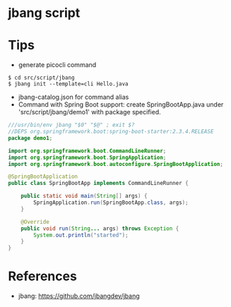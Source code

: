 jbang script
============

# Tips

* generate picocli command

```
$ cd src/script/jbang
$ jbang init --template=cli Hello.java
```

* jbang-catalog.json for command alias
* Command with Spring Boot support: create SpringBootApp.java under 'src/script/jbang/demo1' with package specified.

```java
///usr/bin/env jbang "$0" "$@" ; exit $?
//DEPS org.springframework.boot:spring-boot-starter:2.3.4.RELEASE
package demo1;

import org.springframework.boot.CommandLineRunner;
import org.springframework.boot.SpringApplication;
import org.springframework.boot.autoconfigure.SpringBootApplication;

@SpringBootApplication
public class SpringBootApp implements CommandLineRunner {

    public static void main(String[] args) {
        SpringApplication.run(SpringBootApp.class, args);
    }

    @Override
    public void run(String... args) throws Exception {
        System.out.println("started");
    }
}
```

# References

* jbang: https://github.com/jbangdev/jbang